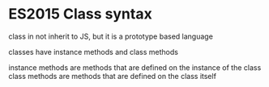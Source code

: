 # ES2015 Class syntax

class in not inherit to JS, but it is a prototype based language

classes have instance methods and class methods

instance methods are methods that are defined on the instance of the class
class methods are methods that are defined on the class itself
